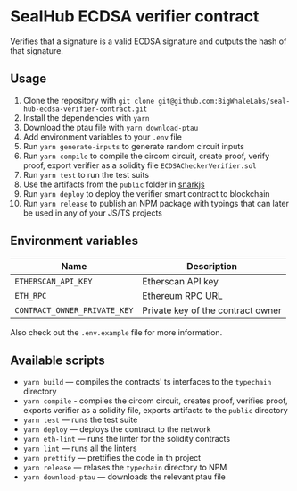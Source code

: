# SealHub ECDSA verifier contract

Verifies that a signature is a valid ECDSA signature and outputs the hash of that signature.

## Usage

1. Clone the repository with `git clone git@github.com:BigWhaleLabs/seal-hub-ecdsa-verifier-contract.git`
2. Install the dependencies with `yarn`
3. Download the ptau file with `yarn download-ptau`
4. Add environment variables to your `.env` file
5. Run `yarn generate-inputs` to generate random circuit inputs
6. Run `yarn compile` to compile the circom circuit, create proof, verify proof, export verifier as a solidity file `ECDSACheckerVerifier.sol`
7. Run `yarn test` to run the test suits
8. Use the artifacts from the `public` folder in [snarkjs](https://github.com/iden3/snarkjs)
9. Run `yarn deploy` to deploy the verifier smart contract to blockchain
10. Run `yarn release` to publish an NPM package with typings that can later be used in any of your JS/TS projects

## Environment variables

| Name                         | Description                       |
| ---------------------------- | --------------------------------- |
| `ETHERSCAN_API_KEY`          | Etherscan API key                 |
| `ETH_RPC`                    | Ethereum RPC URL                  |
| `CONTRACT_OWNER_PRIVATE_KEY` | Private key of the contract owner |

Also check out the `.env.example` file for more information.

## Available scripts

- `yarn build` — compiles the contracts' ts interfaces to the `typechain` directory
- `yarn compile` - compiles the circom circuit, creates proof, verifies proof, exports verifier as a solidity file, exports artifacts to the `public` directory
- `yarn test` — runs the test suite
- `yarn deploy` — deploys the contract to the network
- `yarn eth-lint` — runs the linter for the solidity contracts
- `yarn lint` — runs all the linters
- `yarn prettify` — prettifies the code in th project
- `yarn release` — relases the `typechain` directory to NPM
- `yarn download-ptau` — downloads the relevant ptau file
